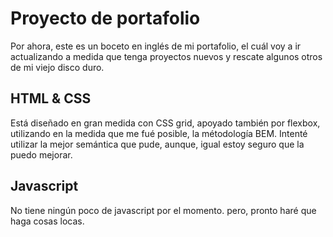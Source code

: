# Proyecto de portafolio
Por ahora, este es un boceto en inglés de mi portafolio, el cuál voy a ir actualizando a medida que tenga proyectos nuevos y rescate algunos otros de mi viejo disco duro.

## HTML & CSS
Está diseñado en gran medida con CSS grid, apoyado también por flexbox, utilizando en la medida que me fué posible, la métodología BEM.
Intenté utilizar la mejor semántica que pude, aunque, igual estoy seguro que la puedo mejorar.

## Javascript
No tiene ningún poco de javascript por el momento. pero, pronto haré que haga cosas locas.
